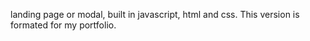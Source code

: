 landing page or modal, built in javascript, html and css.  This version is formated for my portfolio.
